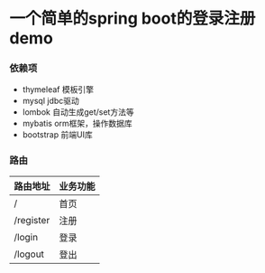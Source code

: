 # 一个简单的spring boot的登录注册demo

### 依赖项
- thymeleaf  模板引擎
- mysql  jdbc驱动
- lombok  自动生成get/set方法等
- mybatis  orm框架，操作数据库
- bootstrap  前端UI库

### 路由
路由地址 | 业务功能
-|-
/ | 首页
/register | 注册
/login | 登录
/logout | 登出